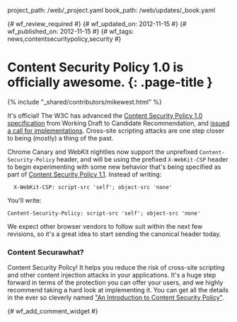 project_path: /web/_project.yaml
book_path: /web/updates/_book.yaml

{# wf_review_required #}
{# wf_updated_on: 2012-11-15 #}
{# wf_published_on: 2012-11-15 #}
{# wf_tags: news,contentsecuritypolicy,security #}

# Content Security Policy 1.0 is officially awesome. {: .page-title }

{% include "_shared/contributors/mikewest.html" %}


It's official! The W3C has advanced the [Content Security Policy 1.0 specification][csp10] from Working Draft to Candidate Recommendation, and [issued a call for implementations][impl]. Cross-site scripting attacks are one step closer to being (mostly) a thing of the past.

Chrome Canary and WebKit nightlies now support the unprefixed `Content-Security-Policy` header, and will be using the prefixed `X-WebKit-CSP` header to begin experimenting with some new behavior that's being specified as part of [Content Security Policy 1.1][csp11]. Instead of writing:


      X-WebKit-CSP: script-src 'self'; object-src 'none'
    


You'll write:


    Content-Security-Policy: script-src 'self'; object-src 'none'
    

We expect other browser vendors to follow suit within the next few revisions, so it's a great idea to start sending the canonical header today.

### Content Securawhat?

Content Security Policy! It helps you reduce the risk of cross-site scripting and other content injection attacks in your applications. It's a huge step forward in terms of the protection you can offer your users, and we highly recommend taking a hard look at implementing it. You can get all the details in the ever so cleverly named ["An Introduction to Content Security Policy"][h5r].

[csp10]: http://w3.org/TR/CSP
[impl]: http://www.w3.org/News/2012#entry-9633
[csp11]: https://dvcs.w3.org/hg/content-security-policy/raw-file/tip/csp-specification.dev.html
[h5r]: http://www.html5rocks.com/en/tutorials/security/content-security-policy/


{# wf_add_comment_widget #}
